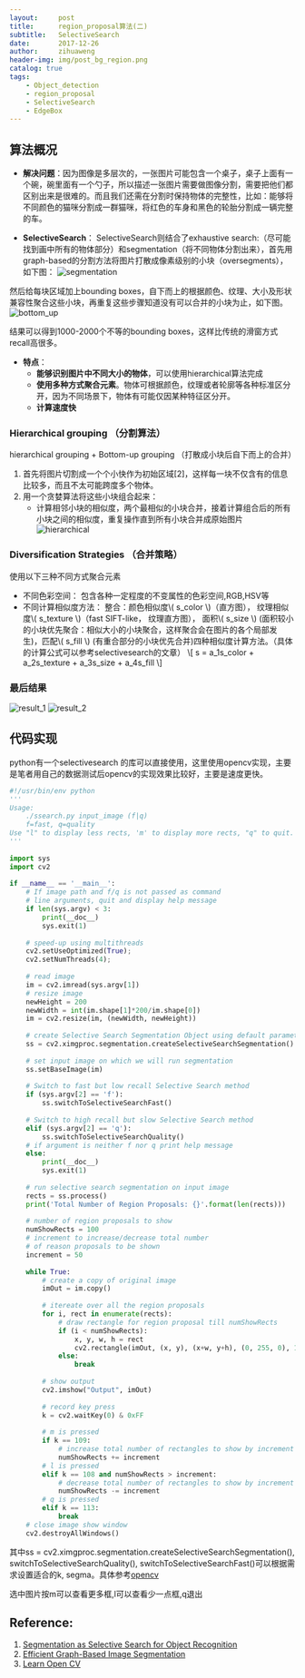 ```yaml
---
layout:     post
title:      region_proposal算法(二)
subtitle:   SelectiveSearch
date:       2017-12-26
author:     zihuaweng
header-img: img/post_bg_region.png
catalog: true
tags:
    - Object_detection
    - region_proposal
    - SelectiveSearch
    - EdgeBox
---
```


## 算法概况


- **解决问题**：因为图像是多层次的，一张图片可能包含一个桌子，桌子上面有一个碗，碗里面有一个勺子，所以描述一张图片需要做图像分割，需要把他们都区别出来是很难的。而且我们还需在分割时保持物体的完整性，比如：能够将不同颜色的猫咪分割成一群猫咪，将红色的车身和黑色的轮胎分割成一辆完整的车。

- **SelectiveSearch**： SelectiveSearch则结合了exhaustive search:（尽可能找到画中所有的物体部分）和segmentation（将不同物体分割出来），首先用 graph-based的分割方法将图片打散成像素级别的小块（oversegments），如下图：
![segmentation](http://zihuaweng.github.io/post_images/selective_search/segmentation.png)

然后给每块区域加上bounding boxes，自下而上的根据颜色、纹理、大小及形状兼容性聚合这些小块，再重复这些步骤知道没有可以合并的小块为止，如下图。
![bottom_up](http://zihuaweng.github.io/post_images/selective_search/bottom_up.png)

结果可以得到1000-2000个不等的bounding boxes，这样比传统的滑窗方式recall高很多。

- **特点**： 
	- **能够识别图片中不同大小的物体**，可以使用hierarchical算法完成
	- **使用多种方式聚合元素**。物体可根据颜色，纹理或者轮廓等各种标准区分开，因为不同场景下，物体有可能仅因某种特征区分开。
	- **计算速度快**

### Hierarchical grouping （分割算法）
hierarchical grouping + Bottom-up grouping （打散成小块后自下而上的合并）
1. 首先将图片切割成一个个小快作为初始区域[2]，这样每一块不仅含有的信息比较多，而且不太可能跨度多个物体。
2. 用一个贪婪算法将这些小块组合起来：
	- 计算相邻小块的相似度，两个最相似的小块合并，接着计算组合后的所有小块之间的相似度，重复操作直到所有小块合并成原始图片
![hierarchical](http://zihuaweng.github.io/post_images/selective_search/hierarchical.png)

### Diversification Strategies （合并策略）
使用以下三种不同方式聚合元素
- 不同色彩空间： 包含各种一定程度的不变属性的色彩空间,RGB,HSV等
- 不同计算相似度方法： 整合：颜色相似度\\( s_color \\)（直方图）， 纹理相似度\\( s_texture \\)（fast SIFT-like， 纹理直方图）， 面积\\( s_size \\) (面积较小的小块优先聚合：相似大小的小块聚合，这样聚合会在图片的各个局部发生)，匹配\\( s_fill \\) (有重合部分的小块优先合并)四种相似度计算方法。（具体的计算公式可以参考selectivesearch的文章）
\\[ s = a_1s_color + a_2s_texture + a_3s_size + a_4s_fill \\]

### 最后结果
![result_1](http://zihuaweng.github.io/post_images/selective_search/result_1.png)
![result_2](http://zihuaweng.github.io/post_images/selective_search/result_2.png)

## 代码实现
python有一个selectivesearch 的库可以直接使用，这里使用opencv实现，主要是笔者用自己的数据测试后opencv的实现效果比较好，主要是速度更快。
~~~~~ python
#!/usr/bin/env python
'''
Usage:
    ./ssearch.py input_image (f|q)
    f=fast, q=quality
Use "l" to display less rects, 'm' to display more rects, "q" to quit.
'''
 
import sys
import cv2
 
if __name__ == '__main__':
    # If image path and f/q is not passed as command
    # line arguments, quit and display help message
    if len(sys.argv) < 3:
        print(__doc__)
        sys.exit(1)
 
    # speed-up using multithreads
    cv2.setUseOptimized(True);
    cv2.setNumThreads(4);
 
    # read image
    im = cv2.imread(sys.argv[1])
    # resize image
    newHeight = 200
    newWidth = int(im.shape[1]*200/im.shape[0])
    im = cv2.resize(im, (newWidth, newHeight))    
 
    # create Selective Search Segmentation Object using default parameters
    ss = cv2.ximgproc.segmentation.createSelectiveSearchSegmentation()
 
    # set input image on which we will run segmentation
    ss.setBaseImage(im)
 
    # Switch to fast but low recall Selective Search method
    if (sys.argv[2] == 'f'):
        ss.switchToSelectiveSearchFast()
 
    # Switch to high recall but slow Selective Search method
    elif (sys.argv[2] == 'q'):
        ss.switchToSelectiveSearchQuality()
    # if argument is neither f nor q print help message
    else:
        print(__doc__)
        sys.exit(1)
 
    # run selective search segmentation on input image
    rects = ss.process()
    print('Total Number of Region Proposals: {}'.format(len(rects)))
     
    # number of region proposals to show
    numShowRects = 100
    # increment to increase/decrease total number
    # of reason proposals to be shown
    increment = 50
 
    while True:
        # create a copy of original image
        imOut = im.copy()
 
        # itereate over all the region proposals
        for i, rect in enumerate(rects):
            # draw rectangle for region proposal till numShowRects
            if (i < numShowRects):
                x, y, w, h = rect
                cv2.rectangle(imOut, (x, y), (x+w, y+h), (0, 255, 0), 1, cv2.LINE_AA)
            else:
                break
 
        # show output
        cv2.imshow("Output", imOut)
 
        # record key press
        k = cv2.waitKey(0) & 0xFF
 
        # m is pressed
        if k == 109:
            # increase total number of rectangles to show by increment
            numShowRects += increment
        # l is pressed
        elif k == 108 and numShowRects > increment:
            # decrease total number of rectangles to show by increment
            numShowRects -= increment
        # q is pressed
        elif k == 113:
            break
    # close image show window
    cv2.destroyAllWindows()
~~~~~
其中ss = cv2.ximgproc.segmentation.createSelectiveSearchSegmentation(), switchToSelectiveSearchQuality(), switchToSelectiveSearchFast()可以根据需求设置适合的k, segma。具体参考[opencv](https://docs.opencv.org/trunk/d6/d6d/classcv_1_1ximgproc_1_1segmentation_1_1SelectiveSearchSegmentation.html#a53c44312781ded2945c4abb1aa650351)

选中图片按m可以查看更多框,l可以查看少一点框,q退出

## Reference:
1. [Segmentation as Selective Search for Object Recognition](https://www.koen.me/research/selectivesearch/)
2. [Efficient Graph-Based Image Segmentation](http://cs.brown.edu/~pff/segment/)
3. [Learn Open CV](http://www.learnopencv.com/selective-search-for-object-detection-cpp-python/)
